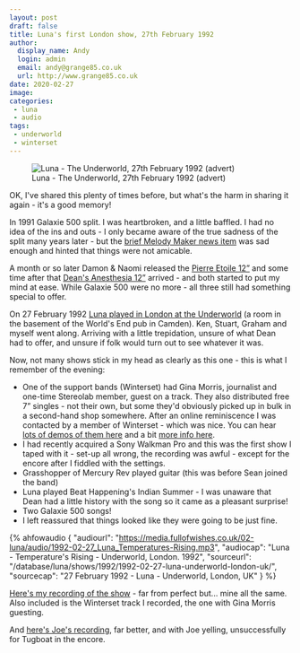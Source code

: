 ```yaml
---
layout: post
draft: false
title: Luna's first London show, 27th February 1992
author:
  display_name: Andy
  login: admin
  email: andy@grange85.co.uk
  url: http://www.grange85.co.uk
date: 2020-02-27
image: 
categories:
 - luna
 - audio
tags:
 - underworld
 - winterset
---
```

<figure class="caption aligncenter"><img src="https://media.fullofwishes.co.uk/02-luna/docs/Luna_PrintAd_1992.jpg" alt="Luna - The Underworld, 27th February 1992 (advert)" /><figcaption class="caption-text">Luna - The Underworld, 27th February 1992 (advert)</figcaption></figure>
OK, I've shared this plenty of times before, but what's the harm in sharing it again - it's a good memory!

In 1991 Galaxie 500 split. I was heartbroken, and a little baffled. I had no idea of the ins and outs - I only became aware of the true sadness of the split many years later - but the [brief Melody Maker news item](https://www.fullofwishes.co.uk/articles/1991-05-04-galaxie-500-split/) was sad enough and hinted that things were not amicable.

A month or so later Damon & Naomi released the [Pierre Etoile 12”](https://www.fullofwishes.co.uk/database/damon-and-naomi/releases/damon-and-naomi-pierre-etoile/) and some time after that [Dean's Anesthesia 12”](https://www.fullofwishes.co.uk/database/dean-and-britta/dean-wareham-releases/dean-wareham-anesthesia/) arrived - and both started to put my mind at ease. While Galaxie 500 were no more - all three still had something special to offer.

On 27 February 1992 [Luna played in London at the Underworld](https://www.fullofwishes.co.uk/database/luna/shows/1992/1992-02-27-luna-underworld-london-uk/) (a room in the basement of the World's End pub in Camden). Ken, Stuart, Graham and myself went along. Arriving with a little trepidation, unsure of what Dean had to offer, and unsure if folk would turn out to see whatever it was.

Now, not many shows stick in my head as clearly as this one - this is what I remember of the evening:

 - One of the support bands (Winterset) had Gina Morris, journalist and one-time Stereolab member, guest on a track. They also distributed free 7” singles - not their own, but some they'd obviously picked up in bulk in a second-hand shop somewhere. After an online reminiscence I was contacted by a member of Winterset - which was nice. You can hear [lots of demos of them here](https://soundcloud.com/winterset) and a bit [more info here](https://greasepaintpeel.blogspot.com/2019/03/the-comedy-of-errors-winterset-horse-of.html).
 - I had recently acquired a Sony Walkman Pro and this was the first show I taped with it - set-up all wrong, the recording was awful - except for the encore after I fiddled with the settings.
 - Grasshopper of Mercury Rev played guitar (this was before Sean joined the band)
 - Luna played Beat Happening's Indian Summer - I was unaware that Dean had a little history with the song so it came as a pleasant surprise!
 - Two Galaxie 500 songs!
 - I left reassured that things looked like they were going to be just fine.


 {% ahfowaudio {
  "audiourl": "https://media.fullofwishes.co.uk/02-luna/audio/1992-02-27_Luna_Temperatures-Rising.mp3",
  "audiocap": "Luna - Temperature's Rising - Underworld, London. 1992",
  "sourceurl": "/database/luna/shows/1992/1992-02-27-luna-underworld-london-uk/",
  "sourcecap": "27 February 1992 - Luna - Underworld, London, UK"
  } %}


[Here's my recording of the show](http://www.mediafire.com/file/bd3tpmsa35d6u6p/luna-1992-02-27_-the-underworld-london-uk-andy-16bit.zip/file) - far from perfect but... mine all the same. Also included is the Winterset track I recorded, the one with Gina Morris guesting.

And [here's Joe's recording](http://www.mediafire.com/file/jtwwjsudgcqslai/luna-1992-02-27_-the-underworld-london-uk-joe-24bit.zip/file), far better, and with Joe yelling, unsuccessfully for Tugboat in the encore.


